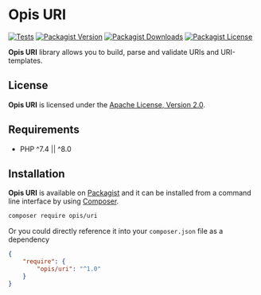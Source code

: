 Opis URI
==========
[![Tests](https://github.com/opis/uri/workflows/Tests/badge.svg)](https://github.com/opis/uri/actions)
[![Packagist Version](https://img.shields.io/packagist/v/opis/uri?label=Version)](https://packagist.org/packages/opis/uri)
[![Packagist Downloads](https://img.shields.io/packagist/dt/opis/uri?label=Downloads)](https://packagist.org/packages/opis/uri)
[![Packagist License](https://img.shields.io/packagist/l/opis/uri?color=teal&label=License)](https://packagist.org/packages/opis/uri)


**Opis URI** library allows you to build, parse and validate URIs and URI-templates.

## License

**Opis URI** is licensed under the [Apache License, Version 2.0][license]. 

## Requirements

* PHP ^7.4 || ^8.0

## Installation

**Opis URI** is available on [Packagist] and it can be installed from a 
command line interface by using [Composer]. 

```bash
composer require opis/uri
```

Or you could directly reference it into your `composer.json` file as a dependency

```json
{
    "require": {
        "opis/uri": "^1.0"
    }
}
```

[license]: https://www.apache.org/licenses/LICENSE-2.0 "Apache License"
[Packagist]: https://packagist.org/packages/opis/database "Packagist"
[Composer]: https://getcomposer.org "Composer"